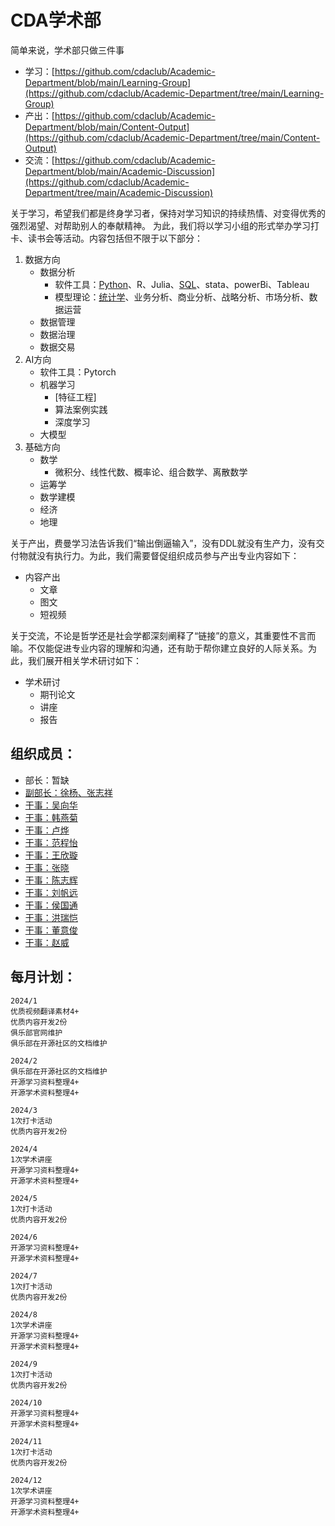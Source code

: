 # CDA学术部

简单来说，学术部只做三件事

- 学习：[https://github.com/cdaclub/Academic-Department/blob/main/Learning-Group](https://github.com/cdaclub/Academic-Department/tree/main/Learning-Group)
- 产出：[https://github.com/cdaclub/Academic-Department/blob/main/Content-Output](https://github.com/cdaclub/Academic-Department/tree/main/Content-Output)
- 交流：[https://github.com/cdaclub/Academic-Department/blob/main/Academic-Discussion](https://github.com/cdaclub/Academic-Department/tree/main/Academic-Discussion)

关于学习，希望我们都是终身学习者，保持对学习知识的持续热情、对变得优秀的强烈渴望、对帮助别人的奉献精神。
为此，我们将以学习小组的形式举办学习打卡、读书会等活动。内容包括但不限于以下部分：
1. 数据方向
   - 数据分析
		- 软件工具：[Python](https://github.com/cdaclub/Academic-Department/tree/main/Learning-Group/Python%E6%95%B0%E6%8D%AE%E5%88%86%E6%9E%90%E6%9E%81%E7%AE%80%E5%85%A5%E9%97%A8)、R、Julia、[SQL](https://github.com/cdaclub/Academic-Department/tree/main/Learning-Group/SQL%E6%95%B0%E6%8D%AE%E5%88%86%E6%9E%90%E5%B8%88%E6%9E%81%E7%AE%80%E5%85%A5%E9%97%A8)、stata、powerBi、Tableau
		- 模型理论：[统计学](https://github.com/cdaclub/Academic-Department/tree/main/Learning-Group/Python%E7%BB%9F%E8%AE%A1%E5%AD%A6%E6%9E%81%E7%AE%80%E5%85%A5%E9%97%A8)、业务分析、商业分析、战略分析、市场分析、数据运营
	- 数据管理
    - 数据治理
    - 数据交易
2. AI方向
   - 软件工具：Pytorch
   - 机器学习
		- [特征工程]
		- 算法案例实践
	 - 深度学习
   - 大模型
3. 基础方向
	- 数学
		- 微积分、线性代数、概率论、组合数学、离散数学
	- 运筹学
	- 数学建模
	- 经济
	- 地理

关于产出，费曼学习法告诉我们“输出倒逼输入”，没有DDL就没有生产力，没有交付物就没有执行力。为此，我们需要督促组织成员参与产出专业内容如下：
- 内容产出
  - 文章
  - 图文
  - 短视频


关于交流，不论是哲学还是社会学都深刻阐释了“链接”的意义，其重要性不言而喻。不仅能促进专业内容的理解和沟通，还有助于帮你建立良好的人际关系。为此，我们展开相关学术研讨如下：

- 学术研讨
	- 期刊论文
	- 讲座
	- 报告

## 组织成员：
- 部长：暂缺
- [副部长：徐杨、张志祥](https://github.com/cdaclub/Academic-Department/blob/main/Academic-Discussion/member_info.md)
- [干事：吴向华](https://github.com/cdaclub/Academic-Department/blob/main/Academic-Discussion/member_info.md)
- [干事：韩燕菊](https://github.com/cdaclub/Academic-Department/blob/main/Academic-Discussion/member_info.md)
- [干事：卢烨](https://github.com/cdaclub/Academic-Department/blob/main/Academic-Discussion/member_info.md)
- [干事：范程怡](https://github.com/cdaclub/Academic-Department/blob/main/Academic-Discussion/member_info.md)
- [干事：王欣璇](https://github.com/cdaclub/Academic-Department/blob/main/Academic-Discussion/member_info.md)
- [干事：张晓](https://github.com/cdaclub/Academic-Department/blob/main/Academic-Discussion/member_info.md)
- [干事：陈志辉](https://github.com/cdaclub/Academic-Department/blob/main/Academic-Discussion/member_info.md)
- [干事：刘帆远](https://github.com/cdaclub/Academic-Department/blob/main/Academic-Discussion/member_info.md)
- [干事：侯国通](https://github.com/cdaclub/Academic-Department/blob/main/Academic-Discussion/member_info.md)
- [干事：洪瑞恺](https://github.com/cdaclub/Academic-Department/blob/main/Academic-Discussion/member_info.md)
- [干事：董意俊](https://github.com/cdaclub/Academic-Department/blob/main/Academic-Discussion/member_info.md)
- [干事：赵威](https://github.com/cdaclub/Academic-Department/blob/main/Academic-Discussion/member_info.md)

## 每月计划：
```
2024/1	
优质视频翻译素材4+
优质内容开发2份
俱乐部官网维护
俱乐部在开源社区的文档维护

2024/2
俱乐部在开源社区的文档维护
开源学习资料整理4+
开源学术资料整理4+

2024/3
1次打卡活动
优质内容开发2份

2024/4
1次学术讲座
开源学习资料整理4+
开源学术资料整理4+

2024/5
1次打卡活动
优质内容开发2份

2024/6
开源学习资料整理4+
开源学术资料整理4+

2024/7
1次打卡活动
优质内容开发2份

2024/8
1次学术讲座
开源学习资料整理4+
开源学术资料整理4+

2024/9
1次打卡活动
优质内容开发2份

2024/10
开源学习资料整理4+
开源学术资料整理4+

2024/11
1次打卡活动
优质内容开发2份

2024/12
1次学术讲座
开源学习资料整理4+
开源学术资料整理4+
```
